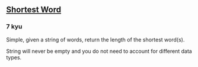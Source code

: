 <h2><a href=https://www.codewars.com/kata/57cebe1dc6fdc20c57000ac9/train/python target="_blank">Shortest Word</a></h2><h3>7 kyu</h3><p>Simple, given a string of words, return the length of the shortest word(s).</p><p>String will never be empty and you do not need to account for different data types.</p>